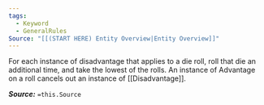 ```yaml
---
tags:
  - Keyword
  - GeneralRules
Source: "[[(START HERE) Entity Overview|Entity Overview]]"
---
```

For each instance of disadvantage that applies to a die roll, roll that die an additional time, and take the lowest of the rolls. An instance of Advantage on a roll cancels out an instance of [[Disadvantage]].

***Source:*** `=this.Source`